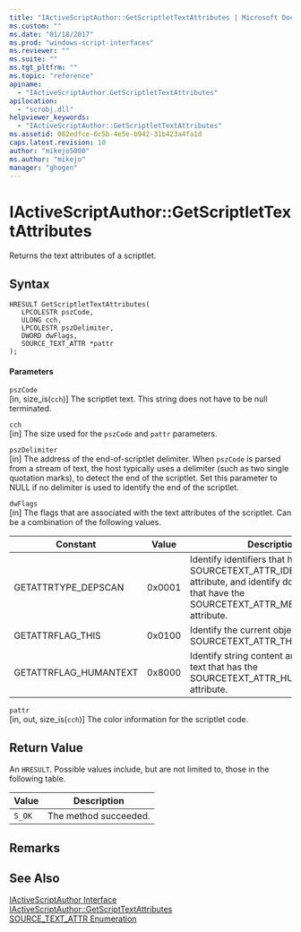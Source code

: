 ```yaml
---
title: "IActiveScriptAuthor::GetScriptletTextAttributes | Microsoft Docs"
ms.custom: ""
ms.date: "01/18/2017"
ms.prod: "windows-script-interfaces"
ms.reviewer: ""
ms.suite: ""
ms.tgt_pltfrm: ""
ms.topic: "reference"
apiname: 
  - "IActiveScriptAuthor.GetScriptletTextAttributes"
apilocation: 
  - "scrobj.dll"
helpviewer_keywords: 
  - "IActiveScriptAuthor::GetScriptletTextAttributes"
ms.assetid: 082edfce-6c5b-4e5e-b942-31b423a4fa1d
caps.latest.revision: 10
author: "mikejo5000"
ms.author: "mikejo"
manager: "ghogen"
---
```

# IActiveScriptAuthor::GetScriptletTextAttributes
Returns the text attributes of a scriptlet.  
  
## Syntax  
  
```  
HRESULT GetScriptletTextAttributes(  
   LPCOLESTR pszCode,  
   ULONG cch,  
   LPCOLESTR pszDelimiter,  
   DWORD dwFlags,  
   SOURCE_TEXT_ATTR *pattr  
);  
```  
  
#### Parameters  
 `pszCode`  
 [in, size_is(`cch`)] The scriptlet text. This string does not have to be null terminated.  
  
 `cch`  
 [in] The size used for the `pszCode` and `pattr` parameters.  
  
 `pszDelimiter`  
 [in] The address of the end-of-scriptlet delimiter. When `pszCode` is parsed from a stream of text, the host typically uses a delimiter (such as two single quotation marks), to detect the end of the scriptlet. Set this parameter to NULL if no delimiter is used to identify the end of the scriptlet.  
  
 `dwFlags`  
 [in] The flags that are associated with the text attributes of the scriptlet. Can be a combination of the following values.  
  
|Constant|Value|Description|  
|--------------|-----------|-----------------|  
|GETATTRTYPE_DEPSCAN|0x0001|Identify identifiers that have the SOURCETEXT_ATTR_IDENTIFIER attribute, and identify dot operators that have the SOURCETEXT_ATTR_MEMBERLOOKUP attribute.|  
|GETATTRFLAG_THIS|0x0100|Identify the current object that has the SOURCETEXT_ATTR_THIS attribute.|  
|GETATTRFLAG_HUMANTEXT|0x8000|Identify string content and comment text that has the SOURCETEXT_ATTR_HUMANTEXT attribute.|  
  
 `pattr`  
 [in, out, size_is(`cch`)] The color information for the scriptlet code.  
  
## Return Value  
 An `HRESULT`. Possible values include, but are not limited to, those in the following table.  
  
|Value|Description|  
|-----------|-----------------|  
|`S_OK`|The method succeeded.|  
  
## Remarks  
  
## See Also  
 [IActiveScriptAuthor Interface](../../winscript/reference/iactivescriptauthor-interface.md)   
 [IActiveScriptAuthor::GetScriptTextAttributes](../../winscript/reference/iactivescriptauthor-getscripttextattributes.md)   
 [SOURCE_TEXT_ATTR Enumeration](../../winscript/reference/source-text-attr-enumeration.md)
